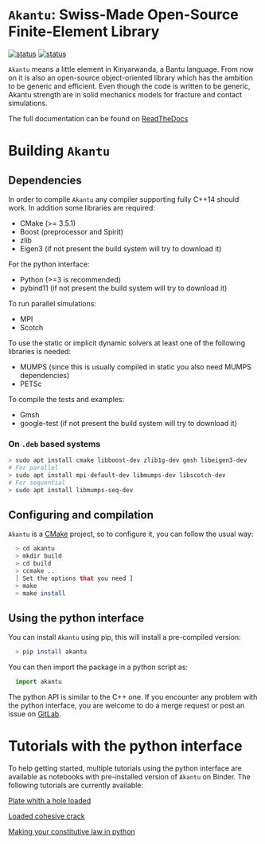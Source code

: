 # `Akantu`: Swiss-Made Open-Source Finite-Element Library

[![status](https://joss.theoj.org/papers/3abf3c7945cc9a016a946ce9e02e357f/status.svg)](https://joss.theoj.org/papers/3abf3c7945cc9a016a946ce9e02e357f) [![status](https://img.shields.io/badge/license-LGPLv3-green)](https://www.gnu.org/licenses/lgpl-3.0.en.html)

`Akantu` means a little element in Kinyarwanda, a Bantu language. From now on it
is also an open-source object-oriented library which has the ambition to be
generic and efficient. Even though the code is written to be generic, Akantu
strength are in solid mechanics models for fracture and contact simulations.

The full documentation can be found on [ReadTheDocs](https://akantu.readthedocs.io/en/latest/)

# Building `Akantu`

## Dependencies

In order to compile `Akantu`  any compiler supporting fully C++14 should work.
In addition some libraries are required:

 - CMake (>= 3.5.1)
 - Boost (preprocessor and Spirit)
 - zlib
 - Eigen3 (if not present the build system will try to download it)

For the python interface:

 - Python (>=3 is recommended)
 - pybind11 (if not present the build system will try to download it)

To run parallel simulations:

 - MPI
 - Scotch

To use the static or implicit dynamic solvers at least one of the following libraries is needed:

 - MUMPS (since this is usually compiled in static you also need MUMPS dependencies)
 - PETSc

To compile the tests and examples:

 - Gmsh
 - google-test (if not present the build system will try to download it)

### On `.deb` based systems

``` sh
> sudo apt install cmake libboost-dev zlib1g-dev gmsh libeigen3-dev
# For parallel
> sudo apt install mpi-default-dev libmumps-dev libscotch-dev
# For sequential
> sudo apt install libmumps-seq-dev 
```

## Configuring and compilation


`Akantu` is a [CMake](https://cmake.org/) project, so to configure it, you can follow the usual way:

``` sh
  > cd akantu
  > mkdir build
  > cd build
  > ccmake ..
  [ Set the options that you need ]
  > make
  > make install

```

## Using the python interface


You can install ``Akantu`` using pip, this will install a pre-compiled version:

``` sh
  > pip install akantu
```

You can then import the package in a python script as:

``` python
  import akantu
```

The python API is similar to the C++ one. If you
encounter any problem with the python interface, you are welcome to do a merge
request or post an issue on [GitLab](https://gitlab.com/akantu/akantu/-/issues).
  
# Tutorials with the python interface

To help getting started, multiple tutorials using the python interface are
available as notebooks with pre-installed version of `Akantu` on Binder. The
following tutorials are currently available:

[Plate whith a hole loaded](https://mybinder.org/v2/git/https%3A%2F%2Fgitlab.com%2Fakantu%2Ftutorials.git/HEAD?filepath=plate-hole/plate-hole.ipynb)

[Loaded cohesive crack](https://mybinder.org/v2/git/https%3A%2F%2Fgitlab.com%2Fakantu%2Ftutorials.git/HEAD?filepath=cohesive-fracture/cohesive-fracture.ipynb)

[Making your constitutive law in python](https://mybinder.org/v2/git/https%3A%2F%2Fgitlab.com%2Fakantu%2Ftutorials.git/HEAD?filepath=constitutive-laws/python_constitutive_law.ipynb)
